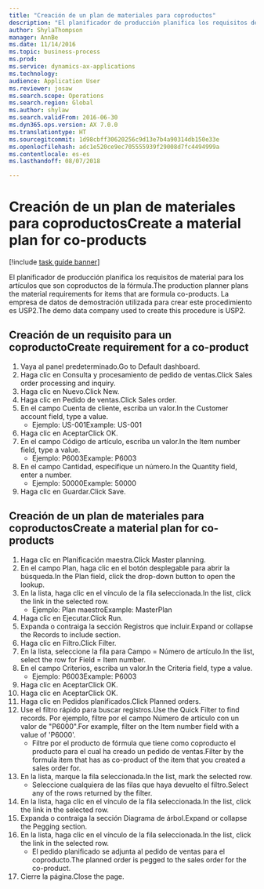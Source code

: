 ```yaml
--- 
title: "Creación de un plan de materiales para coproductos"
description: "El planificador de producción planifica los requisitos de material para los artículos que son coproductos de la fórmula."
author: ShylaThompson
manager: AnnBe
ms.date: 11/14/2016
ms.topic: business-process
ms.prod: 
ms.service: dynamics-ax-applications
ms.technology: 
audience: Application User
ms.reviewer: josaw
ms.search.scope: Operations
ms.search.region: Global
ms.author: shylaw
ms.search.validFrom: 2016-06-30
ms.dyn365.ops.version: AX 7.0.0
ms.translationtype: HT
ms.sourcegitcommit: 1d98cbff30620256c9d13e7b4a90314db150e33e
ms.openlocfilehash: adc1e520ce9ec705555939f29008d7fc4494999a
ms.contentlocale: es-es
ms.lasthandoff: 08/07/2018

---
```

# <a name="create-a-material-plan-for-co-products"></a><span data-ttu-id="8e005-103">Creación de un plan de materiales para coproductos</span><span class="sxs-lookup"><span data-stu-id="8e005-103">Create a material plan for co-products</span></span>

[!include [task guide banner](../../includes/task-guide-banner.md)]

<span data-ttu-id="8e005-104">El planificador de producción planifica los requisitos de material para los artículos que son coproductos de la fórmula.</span><span class="sxs-lookup"><span data-stu-id="8e005-104">The production planner plans the material requirements for items that are formula co-products.</span></span> <span data-ttu-id="8e005-105">La empresa de datos de demostración utilizada para crear este procedimiento es USP2.</span><span class="sxs-lookup"><span data-stu-id="8e005-105">The demo data company used to create this procedure is USP2.</span></span>


## <a name="create-requirement-for-a-co-product"></a><span data-ttu-id="8e005-106">Creación de un requisito para un coproducto</span><span class="sxs-lookup"><span data-stu-id="8e005-106">Create requirement for a co-product</span></span>
1. <span data-ttu-id="8e005-107">Vaya al panel predeterminado.</span><span class="sxs-lookup"><span data-stu-id="8e005-107">Go to Default dashboard.</span></span>
2. <span data-ttu-id="8e005-108">Haga clic en Consulta y procesamiento de pedido de ventas.</span><span class="sxs-lookup"><span data-stu-id="8e005-108">Click Sales order processing and inquiry.</span></span>
3. <span data-ttu-id="8e005-109">Haga clic en Nuevo.</span><span class="sxs-lookup"><span data-stu-id="8e005-109">Click New.</span></span>
4. <span data-ttu-id="8e005-110">Haga clic en Pedido de ventas.</span><span class="sxs-lookup"><span data-stu-id="8e005-110">Click Sales order.</span></span>
5. <span data-ttu-id="8e005-111">En el campo Cuenta de cliente, escriba un valor.</span><span class="sxs-lookup"><span data-stu-id="8e005-111">In the Customer account field, type a value.</span></span>
    * <span data-ttu-id="8e005-112">Ejemplo: US-001</span><span class="sxs-lookup"><span data-stu-id="8e005-112">Example: US-001</span></span>  
6. <span data-ttu-id="8e005-113">Haga clic en Aceptar</span><span class="sxs-lookup"><span data-stu-id="8e005-113">Click OK.</span></span>
7. <span data-ttu-id="8e005-114">En el campo Código de artículo, escriba un valor.</span><span class="sxs-lookup"><span data-stu-id="8e005-114">In the Item number field, type a value.</span></span>
    * <span data-ttu-id="8e005-115">Ejemplo: P6003</span><span class="sxs-lookup"><span data-stu-id="8e005-115">Example: P6003</span></span>  
8. <span data-ttu-id="8e005-116">En el campo Cantidad, especifique un número.</span><span class="sxs-lookup"><span data-stu-id="8e005-116">In the Quantity field, enter a number.</span></span>
    * <span data-ttu-id="8e005-117">Ejemplo: 50000</span><span class="sxs-lookup"><span data-stu-id="8e005-117">Example: 50000</span></span>  
9. <span data-ttu-id="8e005-118">Haga clic en Guardar.</span><span class="sxs-lookup"><span data-stu-id="8e005-118">Click Save.</span></span>

## <a name="create-a-material-plan-for-co-products"></a><span data-ttu-id="8e005-119">Creación de un plan de materiales para coproductos</span><span class="sxs-lookup"><span data-stu-id="8e005-119">Create a material plan for co-products</span></span>
1. <span data-ttu-id="8e005-120">Haga clic en Planificación maestra.</span><span class="sxs-lookup"><span data-stu-id="8e005-120">Click Master planning.</span></span>
2. <span data-ttu-id="8e005-121">En el campo Plan, haga clic en el botón desplegable para abrir la búsqueda.</span><span class="sxs-lookup"><span data-stu-id="8e005-121">In the Plan field, click the drop-down button to open the lookup.</span></span>
3. <span data-ttu-id="8e005-122">En la lista, haga clic en el vínculo de la fila seleccionada.</span><span class="sxs-lookup"><span data-stu-id="8e005-122">In the list, click the link in the selected row.</span></span>
    * <span data-ttu-id="8e005-123">Ejemplo: Plan maestro</span><span class="sxs-lookup"><span data-stu-id="8e005-123">Example: MasterPlan</span></span>  
4. <span data-ttu-id="8e005-124">Haga clic en Ejecutar.</span><span class="sxs-lookup"><span data-stu-id="8e005-124">Click Run.</span></span>
5. <span data-ttu-id="8e005-125">Expanda o contraiga la sección Registros que incluir.</span><span class="sxs-lookup"><span data-stu-id="8e005-125">Expand or collapse the Records to include section.</span></span>
6. <span data-ttu-id="8e005-126">Haga clic en Filtro.</span><span class="sxs-lookup"><span data-stu-id="8e005-126">Click Filter.</span></span>
7. <span data-ttu-id="8e005-127">En la lista, seleccione la fila para Campo = Número de artículo.</span><span class="sxs-lookup"><span data-stu-id="8e005-127">In the list, select the row for Field = Item number.</span></span>
8. <span data-ttu-id="8e005-128">En el campo Criterios, escriba un valor.</span><span class="sxs-lookup"><span data-stu-id="8e005-128">In the Criteria field, type a value.</span></span>
    * <span data-ttu-id="8e005-129">Ejemplo: P6003</span><span class="sxs-lookup"><span data-stu-id="8e005-129">Example: P6003</span></span>  
9. <span data-ttu-id="8e005-130">Haga clic en Aceptar</span><span class="sxs-lookup"><span data-stu-id="8e005-130">Click OK.</span></span>
10. <span data-ttu-id="8e005-131">Haga clic en Aceptar</span><span class="sxs-lookup"><span data-stu-id="8e005-131">Click OK.</span></span>
11. <span data-ttu-id="8e005-132">Haga clic en Pedidos planificados.</span><span class="sxs-lookup"><span data-stu-id="8e005-132">Click Planned orders.</span></span>
12. <span data-ttu-id="8e005-133">Use el filtro rápido para buscar registros.</span><span class="sxs-lookup"><span data-stu-id="8e005-133">Use the Quick Filter to find records.</span></span> <span data-ttu-id="8e005-134">Por ejemplo, filtre por el campo Número de artículo con un valor de "P6000".</span><span class="sxs-lookup"><span data-stu-id="8e005-134">For example, filter on the Item number field with a value of 'P6000'.</span></span>
    * <span data-ttu-id="8e005-135">Filtre por el producto de fórmula que tiene como coproducto el producto para el cual ha creado un pedido de ventas.</span><span class="sxs-lookup"><span data-stu-id="8e005-135">Filter by the formula item that has as co-product of the item that you created a sales order for.</span></span>  
13. <span data-ttu-id="8e005-136">En la lista, marque la fila seleccionada.</span><span class="sxs-lookup"><span data-stu-id="8e005-136">In the list, mark the selected row.</span></span>
    * <span data-ttu-id="8e005-137">Seleccione cualquiera de las filas que haya devuelto el filtro.</span><span class="sxs-lookup"><span data-stu-id="8e005-137">Select any of the rows returned by the filter.</span></span>  
14. <span data-ttu-id="8e005-138">En la lista, haga clic en el vínculo de la fila seleccionada.</span><span class="sxs-lookup"><span data-stu-id="8e005-138">In the list, click the link in the selected row.</span></span>
15. <span data-ttu-id="8e005-139">Expanda o contraiga la sección Diagrama de árbol.</span><span class="sxs-lookup"><span data-stu-id="8e005-139">Expand or collapse the Pegging section.</span></span>
16. <span data-ttu-id="8e005-140">En la lista, haga clic en el vínculo de la fila seleccionada.</span><span class="sxs-lookup"><span data-stu-id="8e005-140">In the list, click the link in the selected row.</span></span>
    * <span data-ttu-id="8e005-141">El pedido planificado se adjunta al pedido de ventas para el coproducto.</span><span class="sxs-lookup"><span data-stu-id="8e005-141">The planned order is pegged to the sales order for the co-product.</span></span>  
17. <span data-ttu-id="8e005-142">Cierre la página.</span><span class="sxs-lookup"><span data-stu-id="8e005-142">Close the page.</span></span>


